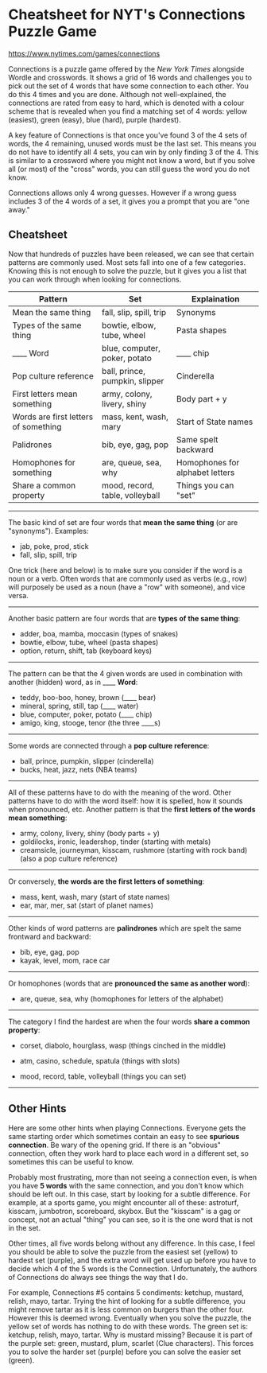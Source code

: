 # Cheatsheet for NYT's Connections Puzzle Game

https://www.nytimes.com/games/connections

Connections is a puzzle game offered by the _New York Times_ alongside Wordle and crosswords. It shows a grid of 16 words and challenges you to pick out the set of 4 words that have some connection to each other. You do this 4 times and you are done. Although not well-explained, the connections are rated from easy to hard, which is denoted with a colour scheme that is revealed when you find a matching set of 4 words: yellow (easiest), green (easy), blue (hard), purple (hardest). 

A key feature of Connections  is that once you've found 3 of the 4 sets of words, the 4 remaining, unused words must be the last set. This means you do not have to identify all 4 sets, you can win by only finding 3 of the 4. This is similar to a crossword where you might not know a word, but if you solve all (or most) of the "cross" words, you can still guess the word you do not know.

Connections allows only 4 wrong guesses. However if a wrong guess includes 3 of the 4 words of a set, it gives you a prompt that you are "one away."

## Cheatsheet

Now that hundreds of puzzles have been released, we can see that certain patterns are commonly used. Most sets fall into one of a few categories. Knowing this is not enough to solve the puzzle, but it gives you a list that you can work through when looking for connections.

| Pattern                              | Set                             | Explaination                    |
| ------------------------------------ | ------------------------------- | ------------------------------- |
| Mean the same thing                  | fall, slip, spill, trip         | Synonyms                        |
| Types of the same thing              | bowtie, elbow, tube, wheel      | Pasta shapes                    |
| ____ Word                            | blue, computer, poker, potato   | ____ chip                       |
| Pop culture reference                | ball, prince, pumpkin, slipper  | Cinderella                      |
| First letters mean something         | army, colony, livery, shiny     | Body part + y                   |
| Words are first letters of something | mass, kent, wash, mary          | Start of State names            |
| Palidrones                           | bib, eye, gag, pop              | Same spelt backward             |
| Homophones for something             | are, queue, sea, why            | Homophones for alphabet letters |
| Share a common property              | mood, record, table, volleyball | Things you can "set"            |

---

The basic kind of set are four words that **mean the same thing** (or are "synonyms"). Examples:
* jab, poke, prod, stick 
* fall, slip, spill, trip

One trick (here and below) is to make sure you consider if the word is a noun or a verb. Often words that are commonly used as verbs (e.g., row) will purposely be used as a noun (have a "row" with someone), and vice versa. 

---

Another basic pattern are four words that are **types of the same thing**:

* adder, boa, mamba, moccasin (types of snakes)
* bowtie, elbow, tube, wheel (pasta shapes)
* option, return, shift, tab (keyboard keys)

---

The pattern can be that the 4 given words are used in combination with another (hidden) word, as in  ____ **Word**:

* teddy, boo-boo, honey, brown (____ bear)
* mineral, spring, still, tap (____ water)
* blue, computer, poker, potato (____ chip)
* amigo, king, stooge, tenor (the three ____s)

---

Some words are connected through a **pop culture reference**:
* ball, prince, pumpkin, slipper (cinderella)
* bucks, heat, jazz, nets (NBA teams)

---

All of these patterns have to do with the meaning of the word. Other patterns have to do with the word itself: how it is spelled, how it sounds when pronounced, etc. Another pattern is that the **first letters of the words mean something**: 

* army, colony, livery, shiny (body parts + y)
* goldilocks, ironic, leadershop, tinder (starting with metals)
* creamsicle, journeyman, kisscam, rushmore (starting with rock band) (also a pop culture reference)

---

Or conversely, **the words are the first letters of something**: 

* mass, kent, wash, mary (start of state names)
* ear, mar, mer, sat (start of planet names)

---

Other kinds of word patterns are **palindrones** which are spelt the same frontward and backward:

* bib, eye, gag, pop
* kayak, level, mom, race car

---

Or homophones (words that are **pronounced the same as another word**):

* are, queue, sea, why (homophones for letters of the alphabet)

---

The category I find the hardest are when the four words **share a common property**:

* corset, diabolo, hourglass, wasp (things cinched in the middle)

* atm, casino, schedule, spatula (things with slots)

* mood, record, table, volleyball (things you can set)

---

## Other Hints

Here are some other hints when playing Connections. Everyone gets the same starting order which sometimes contain an easy to see **spurious connection**. Be wary of the opening grid. If there is an "obvious" connection, often they work hard to place each word in a different set, so sometimes this can be useful to know.

Probably most frustrating, more than not seeing a connection even, is when you have **5 words** with the same connection, and you don't know which should be left out. In this case, start by looking for a subtle difference. For example, at a sports game, you might encounter all of these: astroturf, kisscam, jumbotron, scoreboard, skybox. But the "kisscam" is a gag or concept, not an actual "thing" you can see, so it is the one word that is not in the set.

Other times, all five words belong without any difference. In this case, I feel you should be able to solve the puzzle from the easiest set (yellow) to hardest set (purple), and the extra word will get used up before you have to decide which 4 of the 5 words is the Connection. Unfortunately, the authors of Connections do always see things the way that I do.

For example, Connections #5 contains 5 condiments: ketchup, mustard, relish, mayo, tartar. Trying the hint of looking for a subtle difference, you might remove tartar as it is less common on burgers than the other four. However this is deemed wrong. Eventually when you solve the puzzle, the yellow set of words has nothing to do with these words. The green set is: ketchup, relish, mayo, tartar. Why is mustard missing? Because it is part of the purple set: green, mustard, plum, scarlet (Clue characters). This forces you to solve the harder set (purple) before you can solve the easier set (green).
